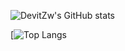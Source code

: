 ![DevitZw's GitHub stats](https://github-readme-stats-s990f28qa-devitzw.vercel.app/api?username=DevitZw&show_icons=true&count_private=true?&theme=aura)

[![Top Langs](ù)
